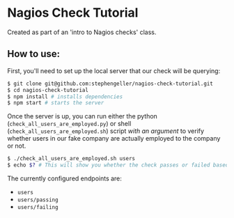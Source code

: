 # Nagios Check Tutorial

Created as part of an 'intro to Nagios checks' class.

## How to use:

First, you'll need to set up the local server that our check will be querying:

```bash
$ git clone git@github.com:stephengeller/nagios-check-tutorial.git
$ cd nagios-check-tutorial
$ npm install # installs dependencies
$ npm start # starts the server
```

Once the server is up, you can run either the python (`check_all_users_are_employed.py`) or shell (`check_all_users_are_employed.sh`) script _with an argument_ to verify whether users in our fake company are actually employed to the company or not.

```bash
$ ./check_all_users_are_employed.sh users
$ echo $? # This will show you whether the check passes or failed based on the exit code
```

The currently configured endpoints are:

* `users`
* `users/passing`
* `users/failing`
